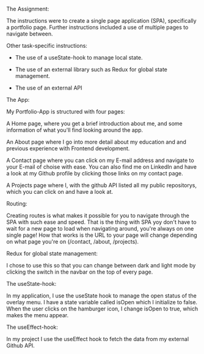 The Assignment:

The instructions were to create a single page application (SPA), specifically a portfolio page. Further instructions included a use of multiple pages to navigate between.

Other task-specific instructions:

* The use of a useState-hook to manage local state.

* The use of an external library such as Redux for global state management.

* The use of an external API


The App:

My Portfolio-App is structured with four pages:

A Home page, where you get a brief introduction about me, and some information of what you'll find looking around the app.

An About page where I go into more detail about my education and and previous experience with Frontend development.

A Contact page where you can click on my E-mail address and navigate to your E-mail of choise with ease. You can also find me on LinkedIn and have a look at my Github profile by clicking those links on my contact page.

A Projects page where I, with the github API listed all my public repositorys, which you can click on and have a look at.

Routing:

Creating routes is what makes it possible for you to navigate through the SPA with such ease and speed. That is the thing with SPA yoy don't have to wait for a new page to load when navigating around, you're always on one single page!
How that works is the URL to your page will change depending on what page you're on (/contact, /about,
/projects).

Redux for global state management:

I chose to use this so that you can change between dark and light mode by clicking the switch in the navbar on the top of every page.

The useState-hook:

In my application, I use the useState hook to manage the open status of the overlay menu. I have a state variable called isOpen which I initialize to false. When the user clicks on the hamburger icon, I change isOpen to true, which makes the menu appear.

The useEffect-hook:

In my project I use the useEffect hook to fetch the data from my external Github API.